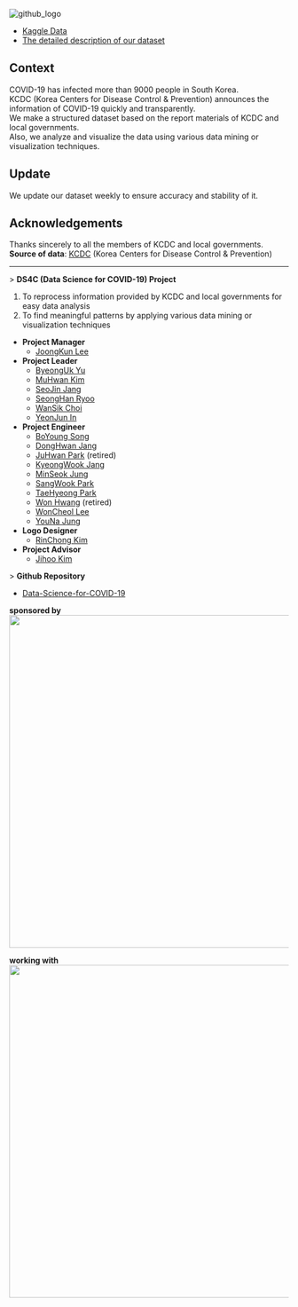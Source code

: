 ![github_logo](https://user-images.githubusercontent.com/50820635/77249285-51604280-6c83-11ea-901d-2e90d2979e69.png)

- [Kaggle Data](https://www.kaggle.com/kimjihoo/coronavirusdataset)  
- [The detailed description of our dataset](https://www.kaggle.com/kimjihoo/ds4c-what-is-this-dataset-detailed-description)

## Context
COVID-19 has infected more than 9000 people in South Korea.  
KCDC (Korea Centers for Disease Control & Prevention) announces the information of COVID-19 quickly and transparently.  
We make a structured dataset based on the report materials of KCDC and local governments.  
Also, we analyze and visualize the data using various data mining or visualization techniques.  

## Update
We update our dataset weekly to ensure accuracy and stability of it.

## Acknowledgements
Thanks sincerely to all the members of KCDC and local governments.  
**Source of data**: [KCDC](http://www.cdc.go.kr/) (Korea Centers for Disease Control & Prevention)

***

&gt; **DS4C (Data Science for COVID-19) Project**
1. To reprocess information provided by KCDC and local governments for easy data analysis  
2. To find meaningful patterns by applying various data mining or visualization techniques  
- **Project Manager**
  - [JoongKun Lee](https://github.com/ThisIsIsaac) 
- **Project Leader**
  - [ByeongUk Yu](https://www.kaggle.com/byeongukyu)
  - [MuHwan Kim](https://github.com/minty99)
  - [SeoJin Jang](https://www.kaggle.com/sarah5398)
  - [SeongHan Ryoo](https://www.kaggle.com/incastle)
  - [WanSik Choi](https://www.kaggle.com/wansook0316)
  - [YeonJun In](https://www.kaggle.com/mbnb8317)
- **Project Engineer**
  - [BoYoung Song](https://www.kaggle.com/bysong)
  - [DongHwan Jang](https://github.com/DongHwanJang)
  - [JuHwan Park](https://www.kaggle.com/parkjuhwan) (retired)
  - [KyeongWook Jang](https://www.kaggle.com/jeeudev)
  - [MinSeok Jung](https://www.kaggle.com/msjung)
  - [SangWook Park](https://www.kaggle.com/kvmoke)
  - [TaeHyeong Park](https://www.kaggle.com/asdjfalksjdh)
  - [Won Hwang](https://github.com/mangocode96) (retired)
  - [WonCheol Lee](https://www.kaggle.com/leewoncheol)
  - [YouNa Jung](https://www.kaggle.com/younajung)
- **Logo Designer**
  - [RinChong Kim](http://indesignlab.creatorlink.net)
- **Project Advisor**
  - [Jihoo Kim](https://www.kaggle.com/kimjihoo)

&gt; **Github Repository**
- [Data-Science-for-COVID-19](https://github.com/ThisIsIsaac/Data-Science-for-COVID-19)

**sponsored by**
<img src="https://user-images.githubusercontent.com/50820635/77623631-c4b7cc00-6f83-11ea-85d8-fc0c25d28af2.PNG" width="600">

**working with**
<img src="https://user-images.githubusercontent.com/50820635/77494409-03b52700-6e89-11ea-9de5-6bf0a621134a.PNG" width="600">
